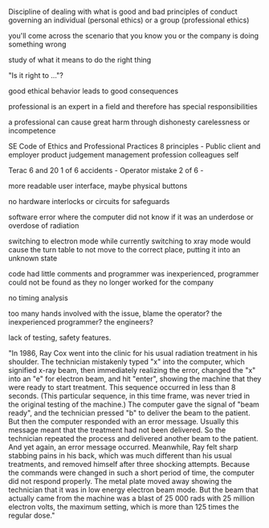 Discipline of dealing with what is good and bad
principles of conduct governing an individual (personal ethics) or a group (professional ethics)

you'll come across the scenario that you know you or the company is doing something wrong

study of what it means to do the right thing

"Is it right to ..."?

good ethical behavior leads to good consequences

professional is an expert in a field and therefore has special responsibilities

a professional can cause great harm through dishonesty carelessness or incompetence 

SE Code of Ethics and Professional Practices
8 principles - 
	Public
	client and employer
	product
	judgement
	management
	profession
	colleagues
	self

Terac 6 and 20
1 of 6 accidents - Operator mistake 
2 of 6 - 

more readable user interface, maybe physical buttons 

no hardware interlocks or circuits for safeguards 

software error where the computer did not know if it was an underdose or overdose of radiation

switching to electron mode while currently switching to xray mode would cause the turn table to not move to the correct place, putting it into an unknown state

code had little comments and programmer was inexperienced, programmer could not be found as they no longer worked for the company

no timing analysis

too many hands involved with the issue, blame the operator? the inexperienced programmer? the engineers? 

lack of testing, safety features.

"In 1986, Ray Cox went into the clinic for his usual radiation treatment in his shoulder. The
technician mistakenly typed "x" into the computer, which signified x-ray beam, then immediately
realizing the error, changed the "x" into an "e" for electron beam, and hit "enter", showing the
machine that they were ready to start treatment. This sequence occurred in less than 8 seconds.
(This particular sequence, in this time frame, was never tried in the original testing of the
machine.) The computer gave the signal of "beam ready", and the technician pressed "b" to deliver
the beam to the patient. But then the computer responded with an error message. Usually this
message meant that the treatment had not been delivered. So the technician repeated the process
and delivered another beam to the patient. And yet again, an error message occurred. Meanwhile,
Ray felt sharp stabbing pains in his back, which was much different than his usual treatments, and
removed himself after three shocking attempts.
Because the commands were changed in such a short period of time, the computer did not
respond properly. The metal plate moved away showing the technician that it was in low energy
electron beam mode. But the beam that actually came from the machine was a blast of 25 000 rads
with 25 million electron volts, the maximum setting, which is more than 125 times the regular
dose."